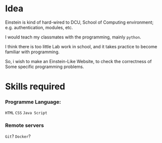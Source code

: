 # Idea
Einstein is kind of hard-wired to DCU, School of Computing environment; e.g. authentication, modules, etc.

I would teach my classmates with the programming, mainly `python`.

I think there is too little Lab work in school, and it takes practice to become familiar with programming.

So, i wish to make an Einstein-Like Website, to check the correctness of Some specific programming problems.

# Skills required
### Programme Language:
`HTML` `CSS` `Java Script`

### Remote servers
`Git`? `Docker`?
